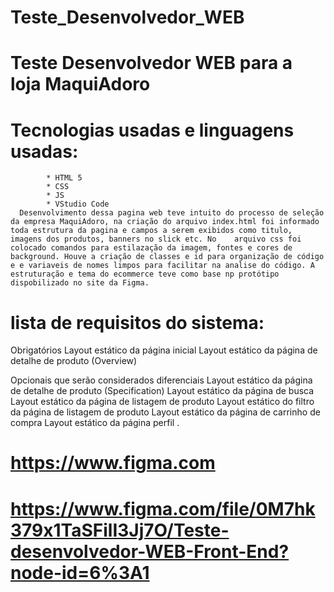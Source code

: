 # Teste_Desenvolvedor_WEB
# Teste Desenvolvedor WEB para a loja MaquiAdoro
# 
#  Tecnologias usadas e linguagens usadas:
			* HTML 5
			* CSS
			* JS
			* VStudio Code
      Desenvolvimento dessa pagina web teve intuito do processo de seleção da empresa MaquiAdoro, na criação do arquivo index.html foi informado toda estrutura da pagina e campos a serem exibidos como titulo, imagens dos produtos, banners no slick etc. No    arquivo css foi colocado comandos para estilazação da imagem, fontes e cores de background. Houve a criação de classes e id para organização de código e e variaveis de nomes limpos para facilitar na analise do código. A estruturação e tema do ecommerce teve como base np protótipo dispobilizado no site da Figma.

# lista de requisitos do sistema:

Obrigatórios
Layout estático da página inicial
Layout estático da página de detalhe de produto (Overview)

Opcionais que serão considerados diferenciais
Layout estático da página de detalhe de produto (Specification)
Layout estático da página de busca
Layout estático da página de listagem de produto
Layout estático do filtro da página de listagem de produto
Layout estático da página de carrinho de compra
Layout estático da página perfil
.
# https://www.figma.com
# https://www.figma.com/file/0M7hk379x1TaSFilI3Jj7O/Teste-desenvolvedor-WEB-Front-End?node-id=6%3A1
